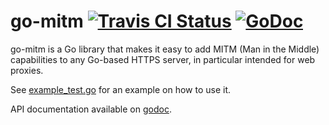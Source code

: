 go-mitm [![Travis CI Status](https://travis-ci.org/getlantern/go-mitm.svg?branch=master)](https://travis-ci.org/getlantern/go-mitm)&nbsp;[![GoDoc](https://godoc.org/github.com/getlantern/go-mitm/mitm?status.png)](http://godoc.org/github.com/getlantern/go-mitm/mitm)
======

go-mitm is a Go library that makes it easy to add MITM (Man in the Middle) capabilities to any Go-based HTTPS server, in particular intended for web proxies.

See [example_test.go](mitm/example_test.go) for an example on how to use it.

API documentation available on [godoc](https://godoc.org/github.com/getlantern/go-mitm/mitm).
